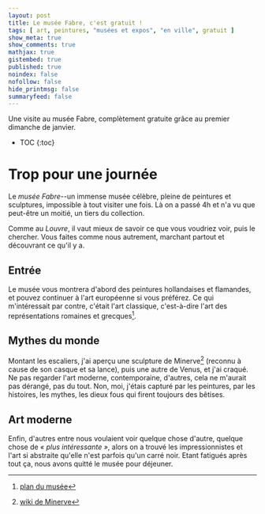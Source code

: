 ```yaml
---
layout: post
title: Le musée Fabre, c'est gratuit !
tags: [ art, peintures, "musées et expos", "en ville", gratuit ]
show_meta: true
show_comments: true
mathjax: true
gistembed: true
published: true
noindex: false
nofollow: false
hide_printmsg: false
summaryfeed: false
---
```


Une visite au musée Fabre, complètement gratuite grâce au premier dimanche de
janvier.

* TOC
{:toc}

# Trop pour une journée

Le *musée Fabre*--un immense musée célèbre, pleine de peintures et sculptures,
impossible à tout visiter une fois. Là on a passé 4h et n'a vu que peut-être un
moitié, un tiers du collection.

Comme au *Louvre*, il vaut mieux de savoir ce que vous voudriez voir, puis le
chercher. Vous faites comme nous autrement, marchant partout et découvrant ce
qu'il y a.

## Entrée

Le musée vous montrera d'abord des peintures hollandaises et flamandes, et
pouvez continuer à l'art européenne si vous préférez. Ce qui m'intéressait par
contre, c'était l'art classique, c'est-à-dire l'art des représentations romaines
et grecques[^1].

## Mythes du monde

Montant les escaliers, j'ai aperçu une sculpture de Minerve[^2] (reconnu à cause
de son casque et sa lance), puis une autre de Venus, et j'ai craqué. Ne pas
regarder l'art moderne, contemporaine, d'autres, cela ne m'aurait pas dérangé,
pas du tout. Non, moi, j'étais capturé par les peintures, par les histoires, les
mythes, les dieux fous qui firent toujours des bêtises.

## Art moderne

Enfin, d'autres entre nous voulaient voir quelque chose d'autre, quelque chose
de *« plus intéressante »*, alors on a trouvé les impressionnistes et l'art si
abstraite qu'elle n'est parfois qu'un carré noir. Etant fatigués après tout ça,
nous avons quitté le musée pour déjeuner.

[^1]: [plan du musée](http://museefabre.montpellier3m.fr/Media/Files/INFORMATIONS_PRATIQUES/PLAN_DU_MUSEE_FABRE/Plans-Musee_Fabre)
[^2]: [wiki de Minerve](https://fr.wikipedia.org/wiki/Minerve_(mythologie))

<!---
vim: nospell
-->
